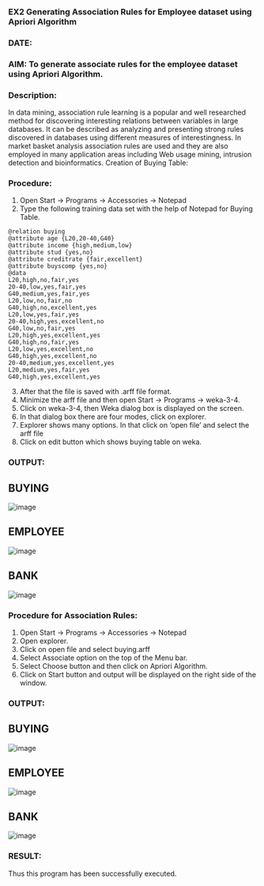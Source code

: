 ### EX2 Generating Association Rules for Employee dataset using Apriori Algorithm
### DATE: 
### AIM: To generate associate rules for the employee dataset using Apriori Algorithm.
### Description:
In data mining, association rule learning is a popular and well researched method for discovering interesting
relations between variables in large databases. It can be described as analyzing and presenting strong rules discovered
in databases using different measures of interestingness. In market basket analysis association rules are used and they
are also employed in many application areas including Web usage mining, intrusion detection and bioinformatics.
Creation of Buying Table:
### Procedure:
1) Open Start -> Programs -> Accessories -> Notepad
2) Type the following training data set with the help of Notepad for Buying Table.

```
@relation buying
@attribute age {L20,20-40,G40}
@attribute income {high,medium,low}
@attribute stud {yes,no}
@attribute creditrate {fair,excellent}
@attribute buyscomp {yes,no}
@data
L20,high,no,fair,yes
20-40,low,yes,fair,yes
G40,medium,yes,fair,yes
L20,low,no,fair,no
G40,high,no,excellent,yes
L20,low,yes,fair,yes
20-40,high,yes,excellent,no
G40,low,no,fair,yes
L20,high,yes,excellent,yes
G40,high,no,fair,yes
L20,low,yes,excellent,no
G40,high,yes,excellent,no
20-40,medium,yes,excellent,yes
L20,medium,yes,fair,yes
G40,high,yes,excellent,yes
```
3) After that the file is saved with .arff file format.
4) Minimize the arff file and then open Start -> Programs -> weka-3-4.
5) Click on weka-3-4, then Weka dialog box is displayed on the screen.
6) In that dialog box there are four modes, click on explorer.
7) Explorer shows many options. In that click on ‘open file’ and select the arff file
8) Click on edit button which shows buying table on weka.
### OUTPUT:
## BUYING
![image](https://github.com/Nachiyarr/WDM_EXP2/assets/113497340/c7d3a1bb-8205-418b-a82d-6d359815ff3b)
## EMPLOYEE
![image](https://github.com/Nachiyarr/WDM_EXP2/assets/113497340/48087463-a568-4fc6-bd02-47bd065e74d2)
## BANK
![image](https://github.com/Nachiyarr/WDM_EXP2/assets/113497340/834d0bd3-084f-4070-96b7-c79fcd059454)


### Procedure for Association Rules:
1) Open Start -> Programs -> Accessories -> Notepad
2) Open explorer.
3) Click on open file and select buying.arff
4) Select Associate option on the top of the Menu bar.
5) Select Choose button and then click on Apriori Algorithm.
6) Click on Start button and output will be displayed on the right side of the window.

### OUTPUT:
## BUYING 
![image](https://github.com/Nachiyarr/WDM_EXP2/assets/113497340/1ec7abcb-ae22-48a9-9591-dddbddb9fe7e)
## EMPLOYEE
![image](https://github.com/Nachiyarr/WDM_EXP2/assets/113497340/5c5063d7-7341-4bf1-8fe5-2f2c33b569df)

## BANK
![image](https://github.com/Nachiyarr/WDM_EXP2/assets/113497340/995229f0-72c6-48ce-8bb2-d5d15eeeddc4)


### RESULT: 
Thus this program has been successfully executed.
